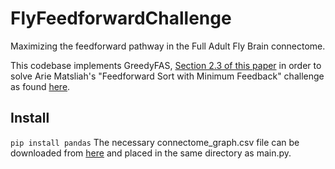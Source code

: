 # FlyFeedforwardChallenge
 Maximizing the feedforward pathway in the Full Adult Fly Brain connectome.

This codebase implements GreedyFAS, [Section 2.3 of this paper](http://www.vldb.org/pvldb/vol10/p133-simpson.pdf) in order to solve Arie Matsliah's "Feedforward Sort with Minimum Feedback" challenge as found [here](https://codex.flywire.ai/app/mfas_challenge).

## Install
`pip install pandas`
The necessary connectome_graph.csv file can be downloaded from [here](https://codex.flywire.ai/app/mfas_challenge?download=connectome_graph) and placed in the same directory as main.py.
